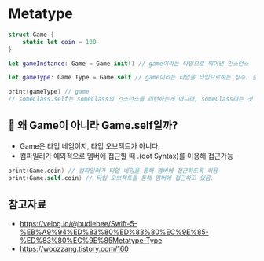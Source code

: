 # Metatype

```swift
struct Game {
    static let coin = 100
}

let gameInstance: Game = Game.init() // game이라는 타입으로 찍어낸 인스턴스

let gameType: Game.Type = Game.self // game이라는 타입을 타입으로하는 상수. 클래스를 담고있다고 생각하자! -> 클래스 자체만 받는 통에 클래스 자체를 넣는다고 생각하기.

print(gameType) // game
// someClass.self는 someClass의 인스턴스를 리턴하는게 아니라, someClass라는 것 자체를 리턴한다.
```

## 🍎 왜 Game이 아니라 Game.self일까?

- Game은 타입 네임이지, 타입 오브젝트가 아니다.
- 컴파일러가 예외적으로 멤버에 접근할 때 .(dot Syntax)를 이용해 접근가능

```swift
print(Game.coin) // 컴파일러가 타입 네임을 통해 멤버에 접근하도록 허용
print(Game.self.coin) // 타입 오브젝트를 통해 멤버에 접근하고 있음.
```

## 참고자료
- https://velog.io/@budlebee/Swift-5-%EB%A9%94%ED%83%80%ED%83%80%EC%9E%85-%ED%83%80%EC%9E%85Metatype-Type
- https://woozzang.tistory.com/160
